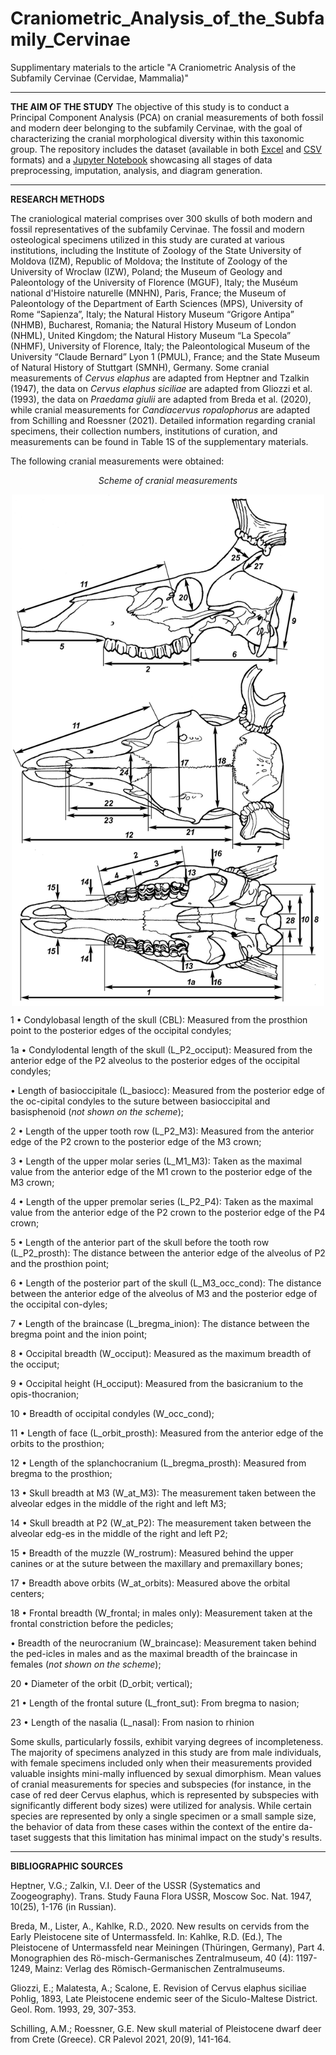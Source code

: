 # Craniometric_Analysis_of_the_Subfamily_Cervinae
Supplimentary materials to the article "A Craniometric Analysis of the Subfamily Cervinae (Cervidae, Mammalia)"

***
**THE AIM OF THE STUDY**
The objective of this study is to conduct a Principal Component Analysis (PCA) on cranial measurements of both fossil and modern deer belonging to the subfamily Cervinae, with the goal of characterizing the cranial morphological diversity within this taxonomic group. The repository includes the dataset (available in both [Excel](https://github.com/Praemuntiacus/Craniometric_Analysis_of_the_Subfamily_Cervinae/blob/main/CERVIDAE%20CRANIAL%20MEASUREMENTS.xlsx) and [CSV](https://github.com/Praemuntiacus/Craniometric_Analysis_of_the_Subfamily_Cervinae/blob/main/CERVIDAE%20CRANIAL%20MEASUREMENTS.csv) formats) and a [Jupyter Notebook](https://github.com/Praemuntiacus/Craniometric_Analysis_of_the_Subfamily_Cervinae/blob/main/CERVIDAE_CRANIOMETRY.ipynb) showcasing all stages of data preprocessing, imputation, analysis, and diagram generation.

***
**RESEARCH METHODS**

The craniological material comprises over 300 skulls of both modern and fossil representatives of the subfamily Cervinae. The fossil and modern osteological specimens utilized in this study are curated at various institutions, including the Institute of Zoology of the State University of Moldova (IZM), Republic of Moldova; the Institute of Zoology of the University of Wroclaw (IZW), Poland; the Museum of Geology and Paleontology of the University of Florence (MGUF), Italy; the Muséum national d'Histoire naturelle (MNHN), Paris, France; the Museum of Paleontology of the Department of Earth Sciences (MPS), University of Rome “Sapienza”, Italy; the Natural History Museum “Grigore Antipa” (NHMB), Bucharest, Romania; the Natural History Museum of London (NHML), United Kingdom; the Natural History Museum “La Specola” (NHMF), University of Florence, Italy; the Paleontological Museum of the University “Claude Bernard” Lyon 1 (PMUL), France; and the State Museum of Natural History of Stuttgart (SMNH), Germany.
Some cranial measurements of *Cervus elaphus* are adapted from Heptner and Tzalkin (1947), the data on *Cervus elaphus siciliae* are adapted from Gliozzi et al. (1993), the data on *Praedama giulii* are adapted from Breda et al. (2020), while cranial measurements for *Candiacervus ropalophorus* are adapted from Schilling and Roessner (2021). Detailed information regarding cranial specimens, their collection numbers, institutions of curation, and measurements can be found in Table 1S of the supplementary materials.

The following cranial measurements were obtained:

<p align="center">
  <i>Scheme of cranial measurements</i>
</p>

<img src="https://github.com/Praemuntiacus/Craniometric_Analysis_of_the_Subfamily_Cervinae/blob/main/Fig_1.jpg" alt="image" width="500" style="display: block; margin: 0 auto;">



1 •	Condylobasal length of the skull (CBL): Measured from the prosthion point to the posterior edges of the occipital condyles;

1a •	Condylodental length of the skull (L_P2_occiput): Measured from the anterior edge of the P2 alveolus to the posterior edges of the occipital condyles;

•	Length of basioccipitale (L_basiocc): Measured from the posterior edge of the oc-cipital condyles to the suture between basioccipital and basisphenoid (*not shown on the scheme*);

2 •	Length of the upper tooth row (L_P2_M3): Measured from the anterior edge of the P2 crown to the posterior edge of the M3 crown;

3 •	Length of the upper molar series (L_M1_M3): Taken as the maximal value from the anterior edge of the M1 crown to the posterior edge of the M3 crown;

4 •	Length of the upper premolar series (L_P2_P4): Taken as the maximal value from the anterior edge of the P2 crown to the posterior edge of the P4 crown;

5 •	Length of the anterior part of the skull before the tooth row (L_P2_prosth): The distance between the anterior edge of the alveolus of P2 and the prosthion point;

6 •	Length of the posterior part of the skull (L_M3_occ_cond): The distance between the anterior edge of the alveolus of M3 and the posterior edge of the occipital con-dyles;

7 •	Length of the braincase (L_bregma_inion): The distance between the bregma point and the inion point;

8 •	Occipital breadth (W_occiput): Measured as the maximum breadth of the occiput;

9 •	Occipital height (H_occiput): Measured from the basicranium to the opis-thocranion;

10 •	Breadth of occipital condyles (W_occ_cond);

11 •	Length of face (L_orbit_prosth): Measured from the anterior edge of the orbits to the prosthion;

12 •	Length of the splanchocranium (L_bregma_prosth): Measured from bregma to the prosthion;

13 •	Skull breadth at M3 (W_at_M3): The measurement taken between the alveolar edges in the middle of the right and left M3;

14 •	Skull breadth at P2 (W_at_P2): The measurement taken between the alveolar edg-es in the middle of the right and left P2;

15 •	Breadth of the muzzle (W_rostrum): Measured behind the upper canines or at the suture between the maxillary and premaxillary bones;

17 •	Breadth above orbits (W_at_orbits): Measured above the orbital centers;

18 •	Frontal breadth (W_frontal; in males only): Measurement taken at the frontal constriction before the pedicles;

•	Breadth of the neurocranium (W_braincase): Measurement taken behind the ped-icles in males and as the maximal breadth of the braincase in females (*not shown on the scheme*);

20 •	Diameter of the orbit (D_orbit; vertical);

21 •	Length of the frontal suture (L_front_sut): From bregma to nasion;

23 •	Length of the nasalia (L_nasal): From nasion to rhinion

Some skulls, particularly fossils, exhibit varying degrees of incompleteness. The majority of specimens analyzed in this study are from male individuals, with female specimens included only when their measurements provided valuable insights mini-mally influenced by sexual dimorphism. Mean values of cranial measurements for species and subspecies (for instance, in the case of red deer Cervus elaphus, which is represented by subspecies with significantly different body sizes) were utilized for analysis. While certain species are represented by only a single specimen or a small sample size, the behavior of data from these cases within the context of the entire da-taset suggests that this limitation has minimal impact on the study's results. 

 ***
 **BIBLIOGRAPHIC SOURCES**
 
Heptner, V.G.; Zalkin, V.I. Deer of the USSR (Systematics and Zoogeography). Trans. Study Fauna Flora USSR, Moscow Soc. Nat. 1947, 10(25), 1-176 (in Russian).

Breda, M., Lister, A., Kahlke, R.D., 2020. New results on cervids from the Early Pleistocene site of Untermassfeld. In: Kahlke, R.D. (Ed.), The Pleistocene of Untermassfeld near Meiningen (Thüringen, Germany), Part 4. Monographien des Rö-misch-Germanisches Zentralmuseum, 40 (4): 1197-1249, Mainz: Verlag des Römisch-Germanischen Zentralmuseums.

Gliozzi, E.; Malatesta, A.; Scalone, E. Revision of Cervus elaphus siciliae Pohlig, 1893, Late Pleistocene endemic seer of the Siculo-Maltese District. Geol. Rom. 1993, 29, 307-353.

Schilling, A.M.; Roessner, G.E. New skull material of Pleistocene dwarf deer from Crete (Greece). CR Palevol 2021, 20(9), 141-164.

